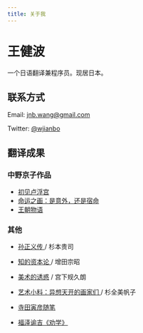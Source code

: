 ```yaml
---
title: 关于我
---
```

# 王健波
一个日语翻译兼程序员。现居日本。

## 联系方式
Email: jnb.wang@gmail.com

Twitter: [@wjianbo](https://www.twitter.com/wjianbo)


## 翻译成果

### 中野京子作品

* [初见卢浮宫](https://www.douban.com/link2/?url=https%3A%2F%2Fbook.douban.com%2Fsubject%2F26760980%2F&query=%E7%8E%8B%E5%81%A5%E6%B3%A2&cat_id=1001&type=search&pos=3)
* [命运之画：是意外，还是宿命 ](https://www.douban.com/link2/?url=https%3A%2F%2Fbook.douban.com%2Fsubject%2F30124900%2F&query=%E7%8E%8B%E5%81%A5%E6%B3%A2&cat_id=1001&type=search&pos=9) 
* [王朝物语 ](https://www.douban.com/link2/?url=https%3A%2F%2Fbook.douban.com%2Fsubject%2F30198530%2F&query=%E7%8E%8B%E5%81%A5%E6%B3%A2&cat_id=1001&type=search&pos=1)

### 其他

* [孙正义传 ](https://www.douban.com/link2/?url=https%3A%2F%2Fbook.douban.com%2Fsubject%2F34840584%2F&query=%E7%8E%8B%E5%81%A5%E6%B3%A2&cat_id=1001&type=search&pos=10) / 杉本贵司
* [知的资本论 ](https://www.douban.com/link2/?url=https%3A%2F%2Fbook.douban.com%2Fsubject%2F26996693%2F&query=%E7%8E%8B%E5%81%A5%E6%B3%A2&cat_id=1001&type=search&pos=2) / 增田宗昭
* [美术的诱惑](https://www.douban.com/link2/?url=https%3A%2F%2Fbook.douban.com%2Fsubject%2F30189011%2F&query=%E7%8E%8B%E5%81%A5%E6%B3%A2&cat_id=1001&type=search&pos=5) / 宫下规久朗
* [艺术小料：异想天开的画家们 ](https://www.douban.com/link2/?url=https%3A%2F%2Fbook.douban.com%2Fsubject%2F27029065%2F&query=%E7%8E%8B%E5%81%A5%E6%B3%A2&cat_id=1001&type=search&pos=8) / 杉全美帆子


* [寺田寅彦随笔](https://read.douban.com/column/33850444/)
* [福泽谕吉《劝学》](https://xxyy.gitbook.io/-fukuzawa/)
